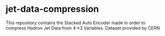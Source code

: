 # jet-data-compression
This repository contains the Stacked Auto Encoder made in order to compress Hadron Jet Data from 4->3 Variables. Dataset provided by CERN
